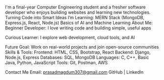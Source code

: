 I'm a final-year Computer Engineering student and a fresher software developer who enjoys building websites and learning new technologies.
Turning Code into Smart Ideas
I’m Learning:
MERN Stack (MongoDB, Express.js, React, Node.js)
Basics of AI and Machine Learning
About Me:
Beginner Developer: I love writing code and building simple, useful apps

Curious Learner: I explore web development, cloud tools, and AI

Future Goal: Work on real-world projects and join open-source communities
Skills & Tools:
Frontend: HTML, CSS, Bootstrap, React
Backend: Django, Node.js, Express
Databases: SQL, MongoDB
Languages: C, C++, Basic Java, Python, JavaScript
Tools: Git, Postman, AWS

Contact Me
Email: prasadmagdum307@gmail.com
GitHub | LinkedIn

